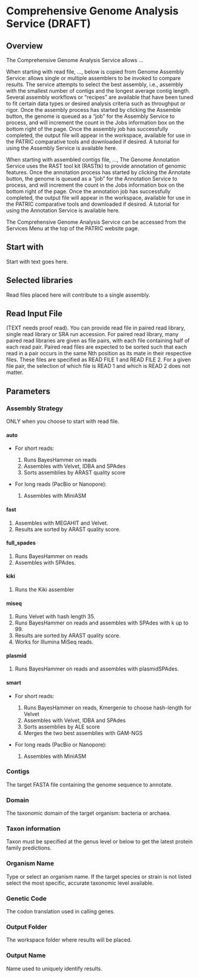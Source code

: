 # Comprehensive Genome Analysis Service (DRAFT)

## Overview

The Comprehensive Genome Analysis Service allows ...

When starting with read file, ..., below is copied from Genome Assembly Service: allows single or multiple assemblers to be invoked to compare results. The service attempts to select the best assembly, i.e., assembly with the smallest number of contigs and the longest average contig length. Several assembly workflows or “recipes” are available that have been tuned to fit certain data types or desired analysis criteria such as throughput or rigor. Once the assembly process has started by clicking the Assemble button, the genome is queued as a “job” for the Assembly Service to process, and will increment the count in the Jobs information box on the bottom right of the page. Once the assembly job has successfully completed, the output file will appear in the workspace, available for use in the PATRIC comparative tools and downloaded if desired. A tutorial for using the Assembly Service is available here.

When starting with assembled contigs file, ..., The Genome Annotation Service uses the RAST tool kit (RASTtk) to provide annotation of genomic features. Once the annotation process has started by clicking the Annotate button, the genome is queued as a “job” for the Annotation Service to process, and will increment the count in the Jobs information box on the bottom right of the page. Once the annotation job has successfully completed, the output file will appear in the workspace, available for use in the PATRIC comparative tools and downloaded if desired. A tutorial for using the Annotation Service is available here.

The Comprehensive Genome Analysis Service can be accessed from the Services Menu at the top of the PATRIC website page.

## Start with
Start with text goes here.

## Selected libraries
Read files placed here will contribute to a single assembly.

## Read Input File
(TEXT needs proof read). You can provide read file in paired read library, single read library or SRA run accession. For paired read library, many paired read libraries are given as file pairs, with each file containing half of each read pair. Paired read files are expected to be sorted such that each read in a pair occurs in the same Nth position as its mate in their respective files. These files are specified as READ FILE 1 and READ FILE 2. For a given file pair, the selection of which file is READ 1 and which is READ 2 does not matter.

## Parameters

### Assembly Strategy
ONLY when you choose to start with read file.

#### auto
  * For short reads:
    1. Runs BayesHammer on reads
    2. Assembles with Velvet, IDBA and SPAdes
    3. Sorts assemblies by ARAST quality score

  * For long reads (PacBio or Nanopore):
    1. Assembles with MiniASM

#### fast
  1. Assembles with MEGAHIT and Velvet.
  2. Results are sorted by ARAST quality score.

#### full_spades
1. Runs BayesHammer on reads
2. Assembles with SPAdes.

#### kiki
1. Runs the Kiki assembler

#### miseq
1. Runs Velvet with hash length 35.
2. Runs BayesHammer on reads and assembles with SPAdes with k up to 99.
3. Results are sorted by ARAST quality score.
4. Works for Illumina MiSeq reads.

#### plasmid
1. Runs BayesHammer on reads and assembles with plasmidSPAdes.

#### smart
- For short reads:
  1. Runs BayesHammer on reads, Kmergenie to choose hash-length for Velvet
  2. Assembles with Velvet, IDBA and SPAdes
  3. Sorts assemblies by ALE score
  4. Merges the two best assemblies with GAM-NGS

- For long reads (PacBio or Nanopore):
  1. Assembles with MiniASM

### Contigs
The target FASTA file containing the genome sequence to annotate.

### Domain
The taxonomic domain of the target organism: bacteria or archaea.

### Taxon information
Taxon must be specified at the genus level or below to get the latest
protein family predictions.

### Organism Name
Type or select an organism name. If the target species or strain is not listed
select the most specific, accurate taxonomic level available.

### Genetic Code
The codon translation used in calling genes.

### Output Folder
The workspace folder where results will be placed.

### Output Name
Name used to uniquely identify results.
